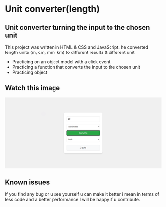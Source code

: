 # Unit converter(length)

## Unit converter turning the input to the chosen unit 

This project was written in HTML & CSS and JavaScript. he converted length units (m, cm, mm, km) to different results & different unit

- Practicing on an object model with a click event
- Practicing a function that converts the input to the chosen unit
- Practicing object
## Watch this image 
<img src="/img-project.png" alt="#">

## Known issues 
If you find any bug or u see yourself u can make it better i mean in terms of less code and a better performance I will be happy if u contribute.
